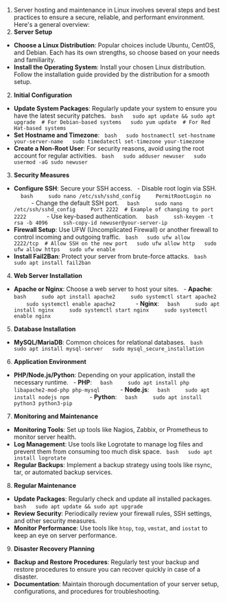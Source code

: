 1. Server hosting and maintenance in Linux involves several steps and best practices to ensure a secure, reliable, and performant environment. Here's a general overview:
1. **Server Setup**
- **Choose a Linux Distribution**: Popular choices include Ubuntu, CentOS, and Debian. Each has its own strengths, so choose based on your needs and familiarity.
- **Install the Operating System**: Install your chosen Linux distribution. Follow the installation guide provided by the distribution for a smooth setup.

2. **Initial Configuration**
- **Update System Packages**: Regularly update your system to ensure you have the latest security patches.
  ```bash
  sudo apt update && sudo apt upgrade  # For Debian-based systems
  sudo yum update  # For Red Hat-based systems
  ```
- **Set Hostname and Timezone**:
  ```bash
  sudo hostnamectl set-hostname your-server-name
  sudo timedatectl set-timezone your-timezone
  ```
- **Create a Non-Root User**: For security reasons, avoid using the root account for regular activities.
  ```bash
  sudo adduser newuser
  sudo usermod -aG sudo newuser
  ```

3. **Security Measures**
- **Configure SSH**: Secure your SSH access.
  - Disable root login via SSH.
    ```bash
    sudo nano /etc/ssh/sshd_config
    PermitRootLogin no
    ```
  - Change the default SSH port.
    ```bash
    sudo nano /etc/ssh/sshd_config
    Port 2222  # Example of changing to port 2222
    ```
  - Use key-based authentication.
    ```bash
    ssh-keygen -t rsa -b 4096
    ssh-copy-id newuser@your-server-ip
    ```
- **Firewall Setup**: Use UFW (Uncomplicated Firewall) or another firewall to control incoming and outgoing traffic.
  ```bash
  sudo ufw allow 2222/tcp  # Allow SSH on the new port
  sudo ufw allow http
  sudo ufw allow https
  sudo ufw enable
  ```
- **Install Fail2Ban**: Protect your server from brute-force attacks.
  ```bash
  sudo apt install fail2ban
  ```
4. **Web Server Installation**
- **Apache or Nginx**: Choose a web server to host your sites.
  - **Apache**:
    ```bash
    sudo apt install apache2
    sudo systemctl start apache2
    sudo systemctl enable apache2
    ```
  - **Nginx**:
    ```bash
    sudo apt install nginx
    sudo systemctl start nginx
    sudo systemctl enable nginx
    ```

5. **Database Installation**
- **MySQL/MariaDB**: Common choices for relational databases.
  ```bash
  sudo apt install mysql-server
  sudo mysql_secure_installation
  ```
6. **Application Environment**
- **PHP/Node.js/Python**: Depending on your application, install the necessary runtime.
  - **PHP**:
    ```bash
    sudo apt install php libapache2-mod-php php-mysql
    ```
  - **Node.js**:
    ```bash
    sudo apt install nodejs npm
    ```
  - **Python**:
    ```bash
    sudo apt install python3 python3-pip
    ```

7. **Monitoring and Maintenance**
- **Monitoring Tools**: Set up tools like Nagios, Zabbix, or Prometheus to monitor server health.
- **Log Management**: Use tools like Logrotate to manage log files and prevent them from consuming too much disk space.
  ```bash
  sudo apt install logrotate
  ```
- **Regular Backups**: Implement a backup strategy using tools like rsync, tar, or automated backup services.
8. **Regular Maintenance**
- **Update Packages**: Regularly check and update all installed packages.
  ```bash
  sudo apt update && sudo apt upgrade
  ```
- **Review Security**: Periodically review your firewall rules, SSH settings, and other security measures.
- **Monitor Performance**: Use tools like `htop`, `top`, `vmstat`, and `iostat` to keep an eye on server performance.

9. **Disaster Recovery Planning**
- **Backup and Restore Procedures**: Regularly test your backup and restore procedures to ensure you can recover quickly in case of a disaster.
- **Documentation**: Maintain thorough documentation of your server setup, configurations, and procedures for troubleshooting.

